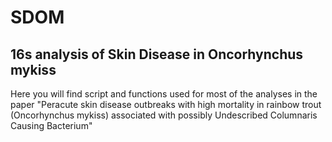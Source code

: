 # SDOM
## 16s analysis of Skin Disease in Oncorhynchus mykiss
Here you will find script and functions used for most of the analyses in the paper "Peracute skin disease outbreaks with high mortality in rainbow trout (Oncorhynchus mykiss) associated with possibly Undescribed Columnaris Causing Bacterium"
